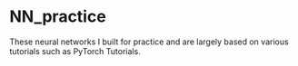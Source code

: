 # NN_practice

These neural networks I built for practice and are largely based on various tutorials such as PyTorch Tutorials. 
